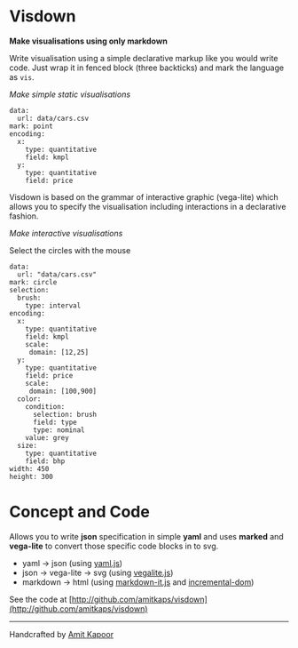 # Visdown

**Make visualisations using only markdown**

Write visualisation using a simple declarative markup like you would write code. Just wrap it in fenced block (three backticks) and mark the language as `vis`.

*Make simple static visualisations*

```vis
data:
  url: data/cars.csv
mark: point
encoding:
  x:
    type: quantitative
    field: kmpl
  y:
    type: quantitative
    field: price
```

Visdown is based on the grammar of interactive graphic (vega-lite) which allows you to specify the visualisation including interactions in a declarative fashion.

*Make interactive visualisations*

Select the circles with the mouse

```vis
data:
  url: "data/cars.csv"
mark: circle
selection:
  brush:
    type: interval
encoding:
  x:
    type: quantitative
    field: kmpl
    scale:
     domain: [12,25]
  y:
    type: quantitative
    field: price
    scale:
     domain: [100,900]
  color:
    condition:
      selection: brush
      field: type
      type: nominal
    value: grey
  size:
    type: quantitative
    field: bhp
width: 450
height: 300
```

# Concept and Code

Allows you to write **json** specification in simple **yaml** and uses **marked** and **vega-lite** to convert those specific code blocks in to svg.

- yaml -> json (using [yaml.js](https://github.com/jeremyfa/yaml.js))
- json -> vega-lite -> svg (using [vegalite.js](https://vega.github.io/vega-lite/))
- markdown -> html (using [markdown-it.js](https://github.com/markdown-it/markdown-it) and [incremental-dom](https://github.com/google/incremental-dom))

See the code at [http://github.com/amitkaps/visdown](http://github.com/amitkaps/visdown)

---
Handcrafted by [Amit Kapoor](http://amitkaps.com)
